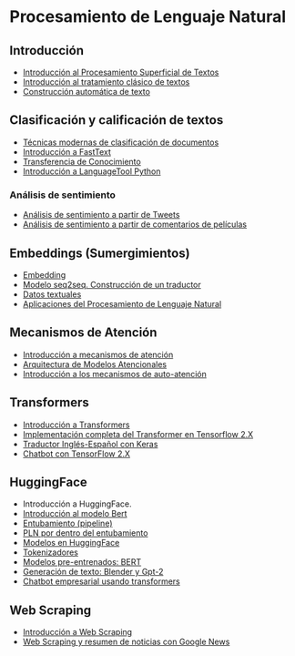 # Procesamiento de Lenguaje Natural
## Introducción
- [Introducción al Procesamiento Superficial de Textos]()
- [Introducción al tratamiento clásico de textos]()
- [Construcción automática de texto]()

## Clasificación y calificación de textos
- [Técnicas modernas de clasificación de documentos]()
- [Introducción a FastText]()
- [Transferencia de Conocimiento]()
- [Introducción a LanguageTool Python]()

### Análisis de sentimiento
- [Análisis de sentimiento a partir de Tweets]()
- [Análisis de sentimiento a partir de comentarios de películas]()

## Embeddings (Sumergimientos)
- [Embedding]()
- [Modelo seq2seq. Construcción de un traductor]()
- [Datos textuales]()
- [Aplicaciones del Procesamiento de Lenguaje Natural]()

## Mecanismos de Atención
- [Introducción a mecanismos de atención]()
- [Arquitectura de Modelos Atencionales]()
- [Introducción a los mecanismos de auto-atención]()

## Transformers
- [Introducción a Transformers]()
- [Implementación completa del Transformer en Tensorflow 2.X]()
- [Traductor Inglés-Español con Keras]()
- [Chatbot con TensorFlow 2.X]()

## HuggingFace
- Introducción a HuggingFace.  
- [Introducción al modelo Bert]()
- [Entubamiento (pipeline) ]()
- [PLN por dentro del entubamiento]()
- [Modelos en HuggingFace]()
- [Tokenizadores]()
- [Modelos pre-entrenados: BERT]()
- [Generación de texto: Blender y Gpt-2]()
- [Chatbot empresarial usando transformers]()

## Web Scraping
- [Introducción a Web Scraping]()
- [Web Scraping y resumen de noticias con Google News]()
